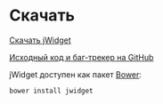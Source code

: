 # Скачать

[Скачать jWidget](guides/endownload/jwidget.zip)

[Исходный код и баг-трекер на GitHub](https://github.com/enepomnyaschih/jwidget)

jWidget доступен как пакет [Bower](http://bower.io/):

    bower install jwidget
